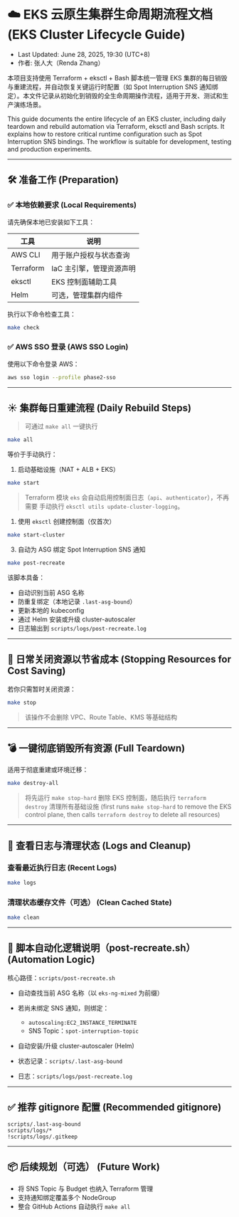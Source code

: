 # ☁️ EKS 云原生集群生命周期流程文档 (EKS Cluster Lifecycle Guide)

* Last Updated: June 28, 2025, 19:30 (UTC+8)
* 作者: 张人大（Renda Zhang）

本项目支持使用 Terraform + eksctl + Bash 脚本统一管理 EKS 集群的每日销毁与重建流程，并自动恢复关键运行时配置（如 Spot Interruption SNS 通知绑定）。本文件记录从初始化到销毁的全生命周期操作流程，适用于开发、测试和生产演练场景。

This guide documents the entire lifecycle of an EKS cluster, including daily teardown and rebuild automation via Terraform, eksctl and Bash scripts. It explains how to restore critical runtime configuration such as Spot Interruption SNS bindings. The workflow is suitable for development, testing and production experiments.

---

## 🛠 准备工作 (Preparation)

### ✅ 本地依赖要求 (Local Requirements)

请先确保本地已安装如下工具：

| 工具        | 说明             |
| --------- | -------------- |
| AWS CLI   | 用于账户授权与状态查询    |
| Terraform | IaC 主引擎，管理资源声明 |
| eksctl    | EKS 控制面辅助工具    |
| Helm      | 可选，管理集群内组件     |

执行以下命令检查工具：

```bash
make check
```

### ✅ AWS SSO 登录 (AWS SSO Login)

使用以下命令登录 AWS：

```bash
aws sso login --profile phase2-sso
```

---

## ☀ 集群每日重建流程 (Daily Rebuild Steps)

> 可通过 `make all` 一键执行

```bash
make all
```

等价于手动执行：

1. 启动基础设施（NAT + ALB + EKS）

```bash
make start
```

> Terraform 模块 `eks` 会自动启用控制面日志（`api`、`authenticator`），不再需要
> 手动执行 `eksctl utils update-cluster-logging`。

1. 使用 `eksctl` 创建控制面（仅首次）

```bash
make start-cluster
```

3. 自动为 ASG 绑定 Spot Interruption SNS 通知

```bash
make post-recreate
```

该脚本具备：

* 自动识别当前 ASG 名称
* 防重复绑定（本地记录 `.last-asg-bound`）
* 更新本地的 kubeconfig
* 通过 Helm 安装或升级 cluster-autoscaler
* 日志输出到 `scripts/logs/post-recreate.log`

---

## 🌙 日常关闭资源以节省成本 (Stopping Resources for Cost Saving)

若你只需暂时关闭资源：

```bash
make stop
```

> 该操作不会删除 VPC、Route Table、KMS 等基础结构

---

## 💣 一键彻底销毁所有资源 (Full Teardown)

适用于彻底重建或环境迁移：

```bash
make destroy-all
```

> 将先运行 `make stop-hard` 删除 EKS 控制面，随后执行 `terraform destroy` 清理所有基础设施 (first runs `make stop-hard` to remove the EKS control plane, then calls `terraform destroy` to delete all resources)

---

## 📜 查看日志与清理状态 (Logs and Cleanup)

### 查看最近执行日志 (Recent Logs)

```bash
make logs
```

### 清理状态缓存文件（可选） (Clean Cached State)

```bash
make clean
```

---

## 🔁 脚本自动化逻辑说明（post-recreate.sh） (Automation Logic)

核心路径：`scripts/post-recreate.sh`

* 自动查找当前 ASG 名称（以 `eks-ng-mixed` 为前缀）
* 若尚未绑定 SNS 通知，则绑定：

  * `autoscaling:EC2_INSTANCE_TERMINATE`
  * SNS Topic：`spot-interruption-topic`
* 自动安装/升级 cluster-autoscaler (Helm)
* 状态记录：`scripts/.last-asg-bound`
* 日志：`scripts/logs/post-recreate.log`

---

## ✅ 推荐 gitignore 配置 (Recommended gitignore)

```gitignore
scripts/.last-asg-bound
scripts/logs/*
!scripts/logs/.gitkeep
```

---

## 📦 后续规划（可选） (Future Work)

* 将 SNS Topic 与 Budget 也纳入 Terraform 管理
* 支持通知绑定覆盖多个 NodeGroup
* 整合 GitHub Actions 自动执行 `make all`
